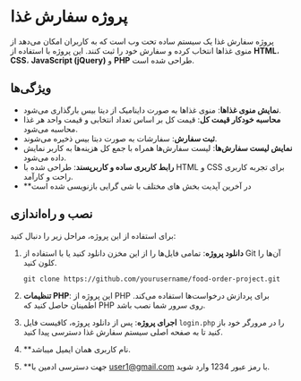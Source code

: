 # پروژه سفارش غذا

پروژه سفارش غذا یک سیستم ساده تحت وب است که به کاربران امکان می‌دهد از منوی غذاها انتخاب کرده و سفارش خود را ثبت کنند. این پروژه با استفاده از **HTML**، **CSS**، **JavaScript (jQuery)** و **PHP** طراحی شده است.

## ویژگی‌ها

- **نمایش منوی غذاها**: منوی غذاها به صورت داینامیک از دیتا بیس  بارگذاری می‌شود.
- **محاسبه خودکار قیمت کل**: قیمت کل بر اساس تعداد انتخابی و قیمت واحد هر غذا محاسبه می‌شود.
- **ثبت سفارش**: سفارشات به صورت  دبتا بیس ذخیره می‌شوند.
- **نمایش لیست سفارش‌ها**: لیست سفارش‌ها همراه با جمع کل هزینه‌ها به کاربر نمایش داده می‌شود.
- **رابط کاربری ساده و کاربرپسند**: طراحی شده با HTML و CSS برای تجربه کاربری راحت و کارآمد.
- **در آخرین آپدیت بخش های مختلف با شی گرایی بازنویسی شده است


## نصب و راه‌اندازی

برای استفاده از این پروژه، مراحل زیر را دنبال کنید:

1. **دانلود پروژه**: تمامی فایل‌ها را از این مخزن دانلود کنید یا با استفاده از Git آن‌ها را کلون کنید.
    ```
    git clone https://github.com/yourusername/food-order-project.git
    ```

2. **تنظیمات PHP**: این پروژه از PHP برای پردازش درخواست‌ها استفاده می‌کند. اطمینان حاصل کنید که PHP روی سرور شما نصب باشد.

4. **اجرای پروژه**: پس از دانلود پروژه، کافیست فایل `login.php` را در مرورگر خود باز کنید تا به صفحه اصلی سیستم سفارش غذا دسترسی پیدا کنید.

4. **نام کاربری همان ایمیل میباشد.

5. **جهت دسترسی ادمین با user1@gmail.com با رمز عبور 1234 وارد شوید.




